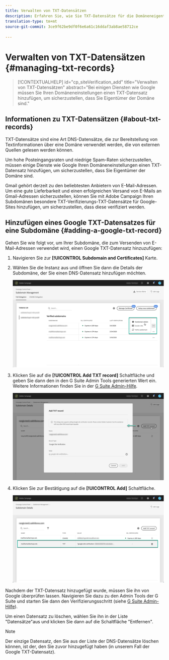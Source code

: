 ```yaml
---
title: Verwalten von TXT-Datensätzen
description: Erfahren Sie, wie Sie TXT-Datensätze für die Domäneneigentumsüberprüfung verwalten.
translation-type: tm+mt
source-git-commit: 3ce9f62be9df0f6e6a61c16ddaf3ab8ae58712ce

---
```



# Verwalten von TXT-Datensätzen {#managing-txt-records}

>[!CONTEXTUALHELP]
>id=&quot;cp_siteVerification_add&quot;
>title=&quot;Verwalten von TXT-Datensätzen&quot;
>abstract=&quot;Bei einigen Diensten wie Google müssen Sie Ihren Domäneneinstellungen einen TXT-Datensatz hinzufügen, um sicherzustellen, dass Sie Eigentümer der Domäne sind.&quot;

## Informationen zu TXT-Datensätzen {#about-txt-records}

TXT-Datensätze sind eine Art DNS-Datensätze, die zur Bereitstellung von Textinformationen über eine Domäne verwendet werden, die von externen Quellen gelesen werden können.

Um hohe Posteingangsraten und niedrige Spam-Raten sicherzustellen, müssen einige Dienste wie Google Ihren Domäneneinstellungen einen TXT-Datensatz hinzufügen, um sicherzustellen, dass Sie Eigentümer der Domäne sind.

Gmail gehört derzeit zu den beliebtesten Anbietern von E-Mail-Adressen. Um eine gute Lieferbarkeit und einen erfolgreichen Versand von E-Mails an Gmail-Adressen sicherzustellen, können Sie mit Adobe Campaign Ihren Subdomänen besondere TXT-Verifizierungs-TXT-Datensätze für Google-Sites hinzufügen, um sicherzustellen, dass diese verifiziert werden.

## Hinzufügen eines Google TXT-Datensatzes für eine Subdomäne {#adding-a-google-txt-record}

Gehen Sie wie folgt vor, um Ihrer Subdomäne, die zum Versenden von E-Mail-Adressen verwendet wird, einen Google TXT-Datensatz hinzuzufügen:

1. Navigieren Sie zur **[!UICONTROL Subdomain and Certificates]** Karte.

1. Wählen Sie die Instanz aus und öffnen Sie dann die Details der Subdomäne, der Sie einen DNS-Datensatz hinzufügen möchten.

   ![](assets/txt_subdomaindetails.png)

1. Klicken Sie auf die **[!UICONTROL Add TXT record]** Schaltfläche und geben Sie dann den in den G Suite Admin Tools generierten Wert ein. Weitere Informationen finden Sie in der [G Suite Admin-Hilfe](https://support.google.com/a/answer/183895).

   ![](assets/txt_addtxt.png)

1. Klicken Sie zur Bestätigung auf die **[!UICONTROL Add]** Schaltfläche.

   ![](assets/txt_txtadded.png)

Nachdem der TXT-Datensatz hinzugefügt wurde, müssen Sie ihn von Google überprüfen lassen. Navigieren Sie dazu zu den Admin Tools der G Suite und starten Sie dann den Verifizierungsschritt (siehe [G Suite Admin-Hilfe](https://support.google.com/a/answer/183895)).


Um einen Datensatz zu löschen, wählen Sie ihn in der Liste &quot;Datensätze&quot;aus und klicken Sie dann auf die Schaltfläche &quot;Entfernen&quot;.

>[!NOTE]
>
>Der einzige Datensatz, den Sie aus der Liste der DNS-Datensätze löschen können, ist der, den Sie zuvor hinzugefügt haben (in unserem Fall der Google TXT-Datensatz).
